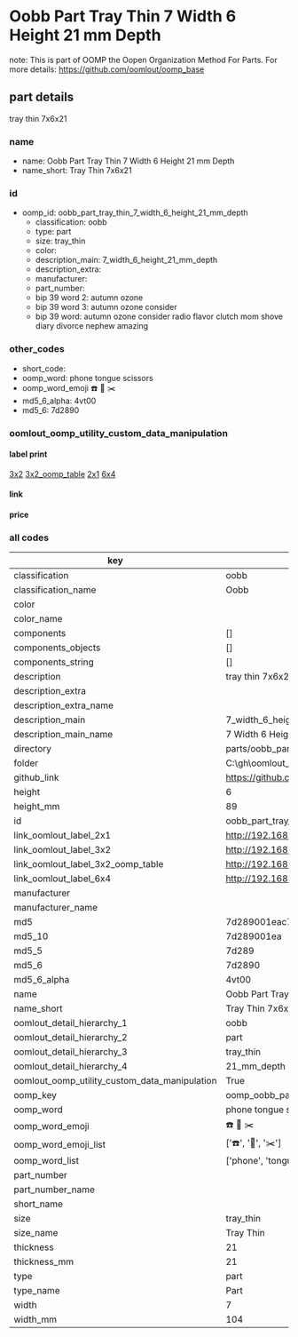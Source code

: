 # Oobb Part Tray Thin 7 Width 6 Height 21 mm Depth  

note: This is part of OOMP the Oopen Organization Method For Parts. For more details: https://github.com/oomlout/oomp_base

##  part details
  



tray thin 7x6x21



### name
* name: Oobb Part Tray Thin 7 Width 6 Height 21 mm Depth
* name_short: Tray Thin 7x6x21 
### id
* oomp_id: oobb_part_tray_thin_7_width_6_height_21_mm_depth
  * classification: oobb
  * type: part
  * size: tray_thin
  * color: 
  * description_main: 7_width_6_height_21_mm_depth
  * description_extra: 
  * manufacturer: 
  * part_number: 
  * bip 39 word 2: autumn ozone
  * bip 39 word 3: autumn ozone consider
  * bip 39 word: autumn ozone consider radio flavor clutch mom shove diary divorce nephew amazing

### other_codes
* short_code: 
* oomp_word: phone tongue scissors
* oomp_word_emoji :phone: :tongue: :scissors:
* md5_6_alpha: 4vt00
* md5_6: 7d2890






### oomlout_oomp_utility_custom_data_manipulation
#### label print
[3x2](http://192.168.1.245:1112/?label=oomp%204vt00)
[3x2_oomp_table](http://192.168.1.108:1112/?label=oomp%204vt00)
[2x1](http://192.168.1.242:1112/?label=oomp%204vt00)
[6x4](http://192.168.1.55:1112/?label=oomp%204vt00)    

#### link

                              

#### price







### all codes 
| key | value |  
| --- | --- |  
| classification | oobb |  
| classification_name | Oobb |  
| color |  |  
| color_name |  |  
| components | [] |  
| components_objects | [] |  
| components_string | [] |  
| description | tray thin 7x6x21 |  
| description_extra |  |  
| description_extra_name |  |  
| description_main | 7_width_6_height_21_mm_depth |  
| description_main_name | 7 Width 6 Height 21 mm Depth |  
| directory | parts/oobb_part_tray_thin_7_width_6_height_21_mm_depth |  
| folder | C:\gh\oomlout_oobb_version_4_generated_parts\parts\oobb_part_tray_thin_7_width_6_height_21_mm_depth |  
| github_link | https://github.com/oomlout/oomlout_oomp_part_src/tree/main/parts/oobb_part_tray_thin_7_width_6_height_21_mm_depth |  
| height | 6 |  
| height_mm | 89 |  
| id | oobb_part_tray_thin_7_width_6_height_21_mm_depth |  
| link_oomlout_label_2x1 | http://192.168.1.242:1112/?label=oomp%204vt00 |  
| link_oomlout_label_3x2 | http://192.168.1.245:1112/?label=oomp%204vt00 |  
| link_oomlout_label_3x2_oomp_table | http://192.168.1.108:1112/?label=oomp%204vt00 |  
| link_oomlout_label_6x4 | http://192.168.1.55:1112/?label=oomp%204vt00 |  
| manufacturer |  |  
| manufacturer_name |  |  
| md5 | 7d289001eac711d8b22c5b0c5ea7a07d |  
| md5_10 | 7d289001ea |  
| md5_5 | 7d289 |  
| md5_6 | 7d2890 |  
| md5_6_alpha | 4vt00 |  
| name | Oobb Part Tray Thin 7 Width 6 Height 21 mm Depth |  
| name_short | Tray Thin 7x6x21  |  
| oomlout_detail_hierarchy_1 | oobb |  
| oomlout_detail_hierarchy_2 | part |  
| oomlout_detail_hierarchy_3 | tray_thin |  
| oomlout_detail_hierarchy_4 | 21_mm_depth |  
| oomlout_oomp_utility_custom_data_manipulation | True |  
| oomp_key | oomp_oobb_part_tray_thin_7_width_6_height_21_mm_depth |  
| oomp_word | phone tongue scissors |  
| oomp_word_emoji | :phone: :tongue: :scissors: |  
| oomp_word_emoji_list | [':phone:', ':tongue:', ':scissors:'] |  
| oomp_word_list | ['phone', 'tongue', 'scissors'] |  
| part_number |  |  
| part_number_name |  |  
| short_name |  |  
| size | tray_thin |  
| size_name | Tray Thin |  
| thickness | 21 |  
| thickness_mm | 21 |  
| type | part |  
| type_name | Part |  
| width | 7 |  
| width_mm | 104 |  
